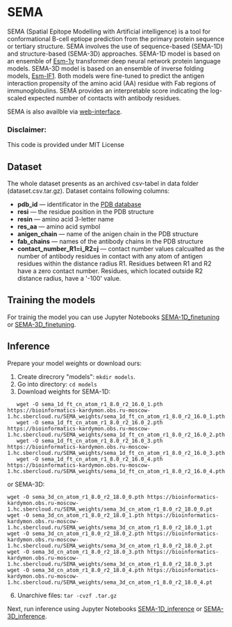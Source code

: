# SEMA
SEMA (Spatial Epitope Modelling with Artificial intelligence) is a tool for conformational B-cell eptiope prediction from the primary protein sequence or tertiary structure. SEMA involves the use of sequence-based (SEMA-1D) and structure-based (SEMA-3D) approaches. SEMA-1D model is based on an ensemble of [Esm-1v](https://github.com/facebookresearch/esm) transformer deep neural network protein language models. SEMA-3D model is based on an ensemble of inverse folding models, [Esm-IF1](https://github.com/facebookresearch/esm). Both models were fine-tuned to predict the antigen interaction propensity of the amino acid (AA) residue with Fab regions of immunoglobulins. SEMA provides an interpretable score indicating the log-scaled expected number of contacts with antibody residues. 

SEMA is also availble via [web-interface](http://sema.airi.net/).


### Disclaimer:
This code is provided under MIT License

## Dataset
The whole dataset presents as an archived csv-tabel in data folder (dataset.csv.tar.gz). Dataset contains following columns:

* **pdb_id** &#8212; identificator in the [PDB database](https://www.rcsb.org)
* **resi** &#8212; the residue position in the PDB structure
* **resin** &#8212; amino acid 3-letter name
* **res_aa** &#8212; amino acid symbol
* **anigen_chain** &#8212; name of the anigen chain in the PDB structure
* **fab_chains** &#8212; names of the antibody chains in the PDB structure
* **contact_number_R1=i_R2=j** &#8212; contact number values calcualted as the number of antibody residues in contact with any atom of antigen residues within the distance radius R1. Residues between R1 and R2 have a zero contact number. Residues, which located outside R2  distance radius, have a '-100' value. 


## Training the models
For trainig the model you can use Jupyter Notebooks [SEMA-1D_finetuning](https://github.com/AIRI-Institute/SEMAi/blob/main/SEMA_1D/SEMA-1D_finetuning.ipynb) or [SEMA-3D_finetuning](https://github.com/AIRI-Institute/SEMAi/blob/main/SEMA_3D/SEMA-3D_finetuning.ipynb).

## Inference
Prepare your model weights or download ours:<br />
1. Create direcrory "models": `mkdir models`.
2. Go into directory: `cd models`
4. Download weights for SEMA-1D:
```wget -O sema_1d_ft_cn_atom_r1_8.0_r2_16.0_0.pth https://bioinformatics-kardymon.obs.ru-moscow-1.hc.sbercloud.ru/SEMA_weights/sema_1d_ft_cn_atom_r1_8.0_r2_16.0_0.pth 
   wget -O sema_1d_ft_cn_atom_r1_8.0_r2_16.0_1.pth https://bioinformatics-kardymon.obs.ru-moscow-1.hc.sbercloud.ru/SEMA_weights/sema_1d_ft_cn_atom_r1_8.0_r2_16.0_1.pth
   wget -O sema_1d_ft_cn_atom_r1_8.0_r2_16.0_2.pth https://bioinformatics-kardymon.obs.ru-moscow-1.hc.sbercloud.ru/SEMA_weights/sema_1d_ft_cn_atom_r1_8.0_r2_16.0_2.pth
   wget -O sema_1d_ft_cn_atom_r1_8.0_r2_16.0_3.pth https://bioinformatics-kardymon.obs.ru-moscow-1.hc.sbercloud.ru/SEMA_weights/sema_1d_ft_cn_atom_r1_8.0_r2_16.0_3.pth
   wget -O sema_1d_ft_cn_atom_r1_8.0_r2_16.0_4.pth https://bioinformatics-kardymon.obs.ru-moscow-1.hc.sbercloud.ru/SEMA_weights/sema_1d_ft_cn_atom_r1_8.0_r2_16.0_4.pth
   ```
   
or SEMA-3D:
```
wget -O sema_3d_cn_atom_r1_8.0_r2_18.0_0.pth https://bioinformatics-kardymon.obs.ru-moscow-1.hc.sbercloud.ru/SEMA_weights/sema_3d_cn_atom_r1_8.0_r2_18.0_0.pt
wget -O sema_3d_cn_atom_r1_8.0_r2_18.0_1.pth https://bioinformatics-kardymon.obs.ru-moscow-1.hc.sbercloud.ru/SEMA_weights/sema_3d_cn_atom_r1_8.0_r2_18.0_1.pt 
wget -O sema_3d_cn_atom_r1_8.0_r2_18.0_2.pth https://bioinformatics-kardymon.obs.ru-moscow-1.hc.sbercloud.ru/SEMA_weights/sema_3d_cn_atom_r1_8.0_r2_18.0_2.pt 
wget -O sema_3d_cn_atom_r1_8.0_r2_18.0_3.pth https://bioinformatics-kardymon.obs.ru-moscow-1.hc.sbercloud.ru/SEMA_weights/sema_3d_cn_atom_r1_8.0_r2_18.0_3.pt 
wget -O sema_3d_cn_atom_r1_8.0_r2_18.0_4.pth https://bioinformatics-kardymon.obs.ru-moscow-1.hc.sbercloud.ru/SEMA_weights/sema_3d_cn_atom_r1_8.0_r2_18.0_4.pt
```
   
6. Unarchive files: `tar -cvzf .tar.gz`

Next, run inference using Jupyter Notebooks [SEMA-1D_inference](https://github.com/AIRI-Institute/SEMAi/blob/main/SEMA_1D/SEMA-1D_inference.ipynb) or [SEMA-3D_inference](https://github.com/AIRI-Institute/SEMAi/blob/main/SEMA_3D/SEMA-3D_inference.ipynb).



